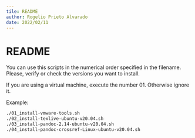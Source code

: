 ```yaml
---
tile: README
author: Rogelio Prieto Alvarado
date: 2022/02/11
---
```

# README


You can use this scripts in the numerical order specified in the filename. Please, verify or check the versions you want to install.

If you are using a virtual machine, execute the number 01. Otherwise ignore it.


Example:  

```bash
./01_install-vmware-tools.sh
./02_install-texlive-ubuntu-v20.04.sh
./03_install-pandoc-2.14-ubuntu-v20.04.sh
./04_install-pandoc-crossref-Linux-ubuntu-v20.04.sh
```